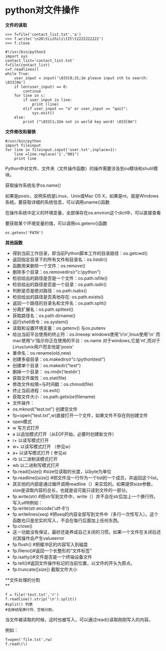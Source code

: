# python对文件操作

**文件的读取**

```
>>> f=file('contact_list.txt','a')
>>> f.write('\n26\tLizhili\tIt\t2222222222')
>>> f.close
```

```
#!/usr/bin/python3
import sys
contact_list='contact_list.txt'
f=file(contact_list)
c=f.readlines()
while True:
    user_input = input('\033[0;31;1m please input sth to search: \033[0m')
    if len(user_input) == 0:
        continue
    for line in c:
        if user_input in line:
            print (line)
        elif user_input == "a" or user_input == "quit":
            sys.exit()
    else:
        print ("\033[1;32m not in world key word! \033[0m")
```

**文件修改和替换**

```
#/usr/bin/python
import fileinput
for line in fileinput.input('user.txt',inplace=1):
    line =line.replace('1',"001")
    print line
```

Python中对文件、文件夹（文件操作函数）的操作需要涉及到os模块和shutil模块。

获取操作系统名字os.name\(\)

如果是posix，说明系统是Linux、Unix或Mac OS X，如果是nt，就是Windows系统。要获取详细的系统信息，可以调用uname\(\)函数

在操作系统中定义的环境变量，全部保存在os.environ这个dict中，可以直接查看

要获取某个环境变量的值，可以调用os.getenv\(\)函数

```
os.getenv('PATH')
```

**其他函数**

* 得到当前工作目录，即当前Python脚本工作的目录路径：os.getcwd\(\)
* 返回指定目录下的所有文件和目录名：os.listdir\(\)
* 函数用来删除一个文件：os.remove\(\)
* 删除多个目录：os.removedirs\(r"c:\python"\)
* 检验给出的路径是否是一个文件：os.path.isfile\(\)
* 检验给出的路径是否是一个目录：os.path.isdir\(\)
* 判断是否是绝对路径：os.path.isabs\(\)
* 检验给出的路径是否真地存在: os.path.exists\(\)
* 返回一个路径的目录名和文件名：os.path.split\(\)
* 分离扩展名：os.path.splitext\(\)
* 获取路径名：os.path.dirname\(\)
* 运行shell命令：os.system\(\)
* 读取和设置环境变量：os.getenv\(\) 与os.putenv
* 给出当前平台使用的终止符：os.linesep windows使用'\r\n',linux使用'\n' 而mac使用'\r'指示你正在使用的平台：os.name 对于windows,它是'nt',而对于Linux/unix用户而言他是'posix'
* 重命名：os.rename\(old,new\)
* 创建多级目录：os.makedirs\(r"c:\python\test"\)
* 创建单个目录：os.makedir\("test"\)
* 删掉一个目录： os.rmdir\('testdir'\)
* 获取文件属性：os.stat\(file\)
* 修改文件权限=与时间戳：os.chmod\(file\)
* 终止当前进程：os.exit\(\)
* 获取文件大小：os.path.getsize\(filename\)
* 文件操作：
* os.mknod\("test.txt"\) 创建空文件
* fp=open\("test.txt",w\)直接打开一个文件，如果文件不存在则创建文件
* open模式
* w 写方式打开
* a 以追加模式打开（从EOF开始，必要时创建新文件）
* r+ 以读写模式打开
* w+ 以读写模式打开 （参见w）
* a+ 以读写模式打开 \( 参见a\)
* rb 以二进制读模式打开
* wb 以二进制写模式打开
* fp.read\(\[size\]\) \#size位读取的长度，以byte为单位
* fp.readline\(\[size\]\) \#把文件没一行作为一个list的一个成员，并返回这个list。
* 其实他的内部是通过循环调用readline（）来实现的。如果提供size参数，size是读取内容的总长，也就是说可能只读到文件的一部分。
* fp.write\(str\) \#把str写到文件中，write（）并不会在str后加上一个换行符。写入utf8例如：
* fp.write\(str.encode\('utf-8'\)\)
* fp.writelines\(seq\) \#把seq的内容全部写到文件中（多行一次性写入）。这个函数也只是忠实的写入，不会在每行后面加上任何东西。
* fp.close\(\)
* 这一功能没有保证，最好还是养成自己关闭的习惯。如果一个文件在关闭后还对其操作会产生valueerror
* fp.flush\(\) \#把缓冲区的内容写入到磁盘
* fp.fileno\(\)\#返回一个长整形的“文件标签”
* fp.isatty\(\)\#文件是否是一个终端设备文件
* fp.tell\(\)\#返回文件操作标记的当前位置，以文件的开头为原点。
* fp.truncate\(\[size\]\) 截取文件大小

**文件处理的分割    
**

```
f = file('test.txt','r')
f.readline().strip('\n').split()
#split() 列表
#去掉结尾换行符、空格分割。
```

当文件被读取的时候，这时也被写入，可以通过read\(\)读取刚刚写入的内容。

例如：

```
f=open('file.txt',rw)
f.read\(\)
```



